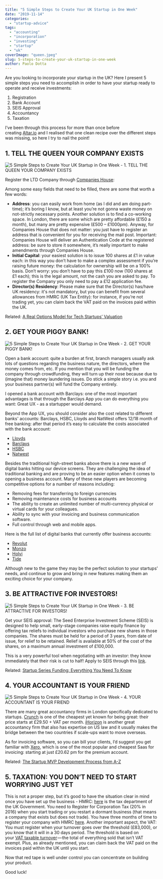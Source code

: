 ```yaml
---
title: "5 Simple Steps to Create Your UK Startup in One Week"
date: "2019-11-14"
categories:
  - "startup-advice"
tags:
  - "accounting"
  - "incorporation"
  - "investing"
  - "startup"
  - "uk"
coverImage: "queen.jpeg"
slug: 5-steps-to-create-your-uk-startup-in-one-week
author: Paolo Dotta
---
```


Are you looking to incorporate your startup in the UK? Here I present 5 simple steps you need to accomplish in order to have your startup ready to operate and receive investments:

1. Registration
2. Bank Account
3. SEIS Approval
4. Accountancy
5. Taxation

I’ve been through this process for more than once before creating [Altar.io](https://altar.io/) and I realised that one clean recipe over the different steps was missing, so here I try to nail the point!

## 1. TELL THE QUEEN YOUR COMPANY EXISTS

![5 Simple Steps to Create Your UK Startup in One Week - 1. TELL THE QUEEN YOUR COMPANY EXISTS](https://raw.githubusercontent.com/vmagellan/altar-blog/main/posts/images/1UeuzwYKAMc5nEVZ3fePk7w.jpeg)

Register the LTD Company through [Companies House](https://ewf.companieshouse.gov.uk/runpage?page=welcome):

Among some easy fields that need to be filled, there are some that worth a few words:

- **Address**: you can easily work from home (as I did and am doing part-time); it’s boring I know, but at least you’re not gonna waste money on not-strictly necessary points. Another solution is to find a co-working space. In London, there are some which are pretty affordable (£150 a month), but many are pretty expensive (£500 – £1000pm). Anyway, for Companies House that does not matter: you just have to register an address that is convenient for you for receiving the mail post. Important: Companies House will deliver an Authentication Code at the registered address: be sure to store it somewhere, it’s really important to make amendments through Companies House.
- **Initial Capital**: your easiest solution is to issue 100 shares at £1 in value each: in this way you don’t have to make a complex assessment if you’re raising future money: the calculation for ownership will be on a 100% basis. Don’t worry: you don’t have to pay this £100 now (100 shares at £1 each); this is the legal amount, not the cash you are asked to pay. To register the Company you only need to pay a £12 application fee.
- **Director(s) Residency**: Please make sure that the Director(s) has/have UK residency: it's not mandatory, but you can benefit from several allowances from HMRC (UK Tax Entity): for instance, if you’re not trading yet, you can claim back the VAT paid on the invoices paid within the UK.

Related: [A Real Options Model for Tech Startups’ Valuation](https://altar.io/real-options-model-tech-startups-valuation/)

## 2. GET YOUR PIGGY BANK!

![5 Simple Steps to Create Your UK Startup in One Week - 2. GET YOUR PIGGY BANK!](https://raw.githubusercontent.com/vmagellan/altar-blog/main/posts/images/1JwBw2DFvdD8j5UZ6o3Lb_Q.png)

Open a bank account: quite a burden at first, branch managers usually ask lots of questions regarding the business nature, the directors, where the money comes from, etc. If you mention that you will be funding the company through crowdfunding, they will turn up their nose because due to (imagine that) money laundering issues. Do stick a simple story i.e. you and your business partner(s) will fund the Company entirely.

I opened a bank account with Barclays: one of the most important advantages is that through the Barclays App you can do everything you want: Great UX - as a startupper would demand.

Beyond the App UX, you should consider also the cost related to different banks' accounts: Barclays, HSBC, Lloyds and NatWest offers 12/18 month of free banking: after that period it’s easy to calculate the costs associated with the bank account:

- [Lloyds](https://www.lloydsbank.com/business/commercial-banking/rates-and-charges/tariff-calculator.asp)
- [Barclays](https://www.barclays.co.uk/business-banking/accounts/rates-and-charges/)
- [HSBC](https://www.business.hsbc.co.uk/1/2/popups/business-account-calculator?DCSext.nav=quick-link)
- [Natwest](https://goo.gl/Ti7MCc)

Besides the traditional high-street banks above there is a new wave of digital banks hitting our device screens. They are challenging the idea of traditional banking and are proving to be an easier option when it comes to opening a business account. Many of these new players are becoming competitive options for a number of reasons including:

- Removing fees for transferring to foreign currencies
- Removing maintenance costs for business accounts
- The ability to create an unlimited number of multi-currency physical or virtual cards for your colleagues.
- Ability to sync with your invoicing and business communication software.
- Full control through web and mobile apps.

Here is the full list of digital banks that currently offer business accounts:

- [Revolut](https://www.revolut.com/business-accounts-made-easy?promo=mkt_gg006&gclid=CjwKCAiA6bvwBRBbEiwAUER6JbKfzPWHE29kUyEu0-zT51RndYA1sjUFi97vCx3sxMjUUqGuTE1sPBoCnLQQAvD_BwE)
- [Monzo](https://monzo.com/home/)
- [Holvi](https://about.holvi.com/)
- [Tide](https://www.tide.co/)

Although new to the game they may be the perfect solution to your startups’ needs, and continue to grow and bring in new features making them an exciting choice for your company.

## 3. BE ATTRACTIVE FOR INVESTORS!

![5 Simple Steps to Create Your UK Startup in One Week - 3. BE ATTRACTIVE FOR INVESTORS!](https://raw.githubusercontent.com/vmagellan/altar-blog/main/posts/images/1Ne1LLSULIbXElhngaybzqg.jpeg)

Get your SEIS approval: The Seed Enterprise Investment Scheme (SEIS) is designed to help small, early-stage companies raise equity finance by offering tax reliefs to individual investors who purchase new shares in those companies. The shares must be held for a period of 3 years, from date of issue, for relief to be retained. Relief is available at 50% of the cost of the shares, on a maximum annual investment of £100,000.

This is a very powerful tool when negotiating with an investor: they know immediately that their risk is cut to half! Apply to SEIS through this [link](http://goo.gl/6k9JMV).

Related: [Startup Series Funding: Everything You Need To Know](https://altar.io/startup-series-funding-everything-you-need-to-know/)

## 4. YOUR ACCOUNTANT IS YOUR FRIEND

![5 Simple Steps to Create Your UK Startup in One Week - 4. YOUR ACCOUNTANT IS YOUR FRIEND](https://raw.githubusercontent.com/vmagellan/altar-blog/main/posts/images/1MxWx7kfsAlPOOGYOtm7m7g.jpeg)

There are many great accountancy firms in London specifically dedicated to startups. [Crunch](https://www.crunch.co.uk/who-we-help/startups/) is one of the cheapest yet known for being great: their price starts at £29.50 + VAT per month. [iHorizon](http://ihorizon.co.uk/) is another great accountancy firm that also has expertise on US law and it usually makes the bridge between the two countries if scale-ups want to move overseas.

As for invoicing software, so you can bill your clients, I’d suggest you get familiar with [Xero](https://www.xero.com/uk/pricing/), which is one of the most popular and cheapest Saas for invoicing: starting at just £20.62 pm for the premium account.

Related: [The Startup MVP Development Process from A-Z](https://altar.io/why-your-startup-should-take-4-6-weeks-to-launch-not-4-6-months/)

## 5. TAXATION: YOU DON’T NEED TO START WORRYING JUST YET

This is not a proper step, but it’s good to have the situation clear in mind once you have set up the business - HMRC: [here](https://www.gov.uk/government/organisations/hm-revenue-customs) is the tax department of the UK Government. You need to Register for Corporation Tax (20% in 2016) when you start trading or you restart a dormant business (that means a company that exists but does not trade). You have three months of time to register your company with HMRC [here](https://www.gov.uk/limited-company-formation/set-up-your-company-for-corporation-tax). Another important aspect, the VAT: You must register when your turnover goes over the threshold (£83,000), or you know that it will in a 30 days period. The threshold is based on your [VAT taxable turnover](https://www.gov.uk/vat-registration/calculate-turnover) — the total of everything sold that isn’t VAT exempt. Plus, as already mentioned, you can claim back the VAT paid on the invoices paid within the UK until you start.

Now that red tape is well under control you can concentrate on building your product.

Good luck!
